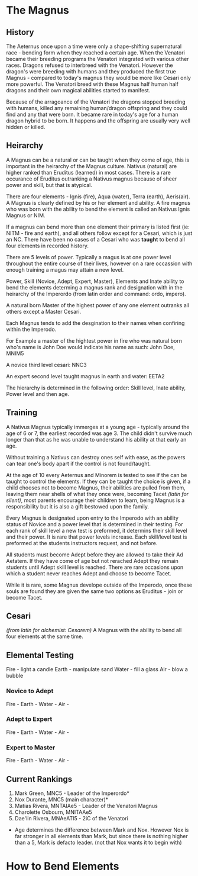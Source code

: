 # The Magnus
## History

The Aeternus once upon a time were only a shape-shifting supernatural race - bending form when they reached a certain age.  When the Venatori became their breeding programs the Venatori integrated with various other races.  Dragons refused to interbreed with the Venatori.  However the dragon's were breeding with humans and they produced the first true Magnus - compared to today's magnus they would be more like Cesari only more powerful.  The Venatori breed with these Magnus half human half dragons and their own magical abilities started to manifest.

Because of the arragoance of the Venatori the dragons stopped breeding with humans, killed any remaining human/dragon offspring and they could find and any that were born.  It became rare in today's age for a human dragon hybrid to be born.  It happens and the offspring are usually very well hidden or killed.

## Heirarchy

A Magnus can be a natural or can be taught when they come of age, this is important in the heirarchy of the Magnus culture. Nativus (natural) are higher ranked than Eruditus (learned) in most cases. There is a rare occurance of Eruditus outranking a Nativus magnus because of sheer power and skill, but that is atypical.

There are four elements - Ignis (fire), Aqua (water), Terra (earth), Aeris(air). A Magnus is clearly defined by his or her element and ability. A fire magnus who was born with the ability to bend the element is called an Nativus Ignis Magnus or NIM.

If a magnus can bend more than one element their primary is listed first (ie: NITM - fire and earth), and all others follow except for a Cesari, which is just an NC. There have been no cases of a Cesari who was **taught** to bend all four elements in recorded history.

There are 5 levels of power. Typically a magus is at one power level throughout the entire course of their lives, however on a rare occassion with enough training a magus may attain a new level. 

Power, Skill (Novice, Adept, Expert, Master), Elements and Inate ability to bend the elements determing a magnus rank and designation with in the heirarchy of the Imperordo (from latin order and command: ordo, impero).

A natural born Master of the highest power of any one element outranks all others except a Master Cesari.

Each Magnus tends to add the desgination to their names when confiring within the Imperodo. 

For Example a master of the hightest power in fire who was natural born who's name is John Doe would indicate his name as such: John Doe, MNIM5

A novice third level cesari: NNC3

An expert second level taught magnus in earth and water: EETA2

The hierarchy is determined in the following order: Skill level, Inate ability, Power level and then age.

## Training

A Nativus Magnus typically immerges at a young age - typically around the age of 6 or 7, the earliest recorded was age 3. The child didn't survive much longer than that as he was unable to understand his ability at that early an age.

Without training a Nativus can destroy ones self with ease, as the powers can tear one's body apart if the control is not found/taught. 

At the age of 10 every Aeternus and Minorem is tested to see if the can be taught to control the elements. If they can be taught the choice is given, if a child chooses not to become Magnus, their abilities are pulled from them, leaving them near shells of what they once were, becoming Tacet _(latin for silent)_, most parents encourage their children to learn, being Magnus is a responsibility but it is also a gift bestowed upon the family.

Every Magnus is designated upon entry to the Imperodo with an ability status of Novice and a power level that is determined in their testing. For each rank of skill level a new test is preformed, it determins their skill level and their power. It is rare that power levels increase. Each skill/level test is preformed at the students instructors request, and not before.

All students must become Adept before they are allowed to take their Ad Aetatem. If they have come of age but not rerached Adept they remain students until Adept skill level is reached. There are rare occasions upon which a student never reaches Adept and choose to become Tacet.

While it is rare, some Magnus develope outside of the Imperodo, once these souls are found they are given the same two options as Eruditus - join or become Tacet.

## Cesari 
_(from latin for alchemist: Cesarem)_
A Magnus with the ability to bend all four elements at the same time.

## Elemental Testing

Fire - light a candle
Earth - manipulate sand
Water - fill a glass
Air - blow a bubble

### Novice to Adept

Fire -
Earth -
Water -
Air - 

### Adept to Expert

Fire -
Earth -
Water -
Air - 

### Expert to Master

Fire -
Earth -
Water -
Air - 

##  Current Rankings

1. Mark Green, MNC5 - Leader of the Imperordo*
2. Nox Durante, MNC5 (main character)*
3. Matias Rivera, MNTAIAe5 - Leader of the Venatori Magnus
4. Charolette Osbourn, MNITAAe5
5. Dae'lin Rivera, MNAeATI5  - 2iC of the Venatori

* Age determines the difference between Mark and Nox.  However Nox is far stronger in all elements than Mark, but since there is nothing higher than a 5, Mark is defacto leader.  (not that Nox wants it to begin with)

# How to Bend Elements

